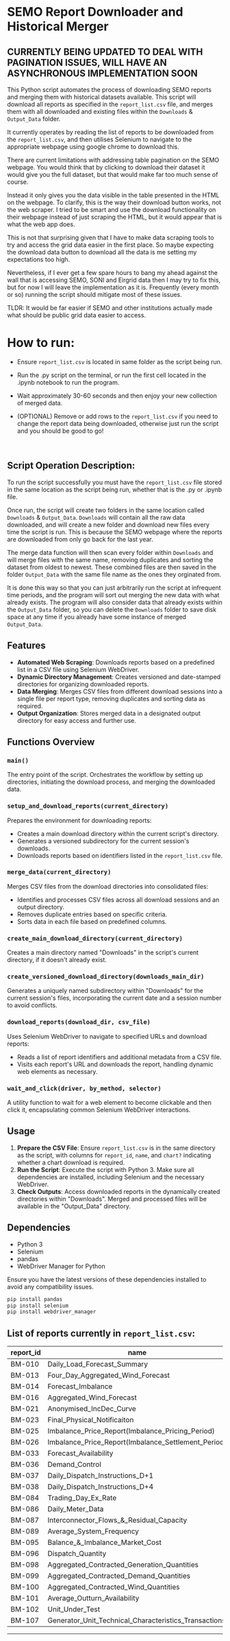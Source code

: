 # SEMO Report Downloader and Historical Merger

## **CURRENTLY BEING UPDATED TO DEAL WITH PAGINATION ISSUES, WILL HAVE AN ASYNCHRONOUS IMPLEMENTATION SOON**

This Python script automates the process of downloading SEMO reports and merging them with historical datasets available. This script will download all reports as specified in the `report_list.csv` file, and merges them with all downloaded and existing files within the `Downloads` & `Output_Data` folder.

It currently operates by reading the list of reports to be downloaded from the `report_list.csv`, and then utilises Selenium to navigate to the appropriate webpage using google chrome to download this. 

There are current limitations with addressing table pagination on the SEMO webpage. You would think that by clicking to download their dataset it would give you the full dataset, but that would make far too much sense of course. 

Instead it only gives you the data visible in the table presented in the HTML on the webpage. To clarify, this is the way their download button works, not the web scraper. I tried to be smart and use the download functionality on their webpage instead of just scraping the HTML, but it would appear that is what the web app does.

This is not that surprising given that I have to make data scraping tools to try and access the grid data easier in the first place. So maybe expecting the download data button to download all the data is me setting my expectations too high. 

Nevertheless, if I ever get a few spare hours to bang my ahead against the wall that is accessing SEMO, SONI and Eirgrid data then I may try to fix this, but for now I will leave the implementation as it is. Frequently (every month or so) running the script should mitigate most of these issues.

TLDR: It would be far easier if SEMO and other institutions actually made what should be public grid data easier to access.

# **How to run:**
- Ensure `report_list.csv` is located in same folder as the script being run.
- Run the .py script on the terminal, or run the first cell located in the .ipynb notebook to run the program.
- Wait approximately 30-60 seconds and then enjoy your new collection of merged data.

- (OPTIONAL) Remove or add rows to the `report_list.csv` if you need to change the report data being downloaded, otherwise just run the script and you should be good to go!
<br>

## Script Operation Description:

To run the script successfully you must have the `report_list.csv` file stored in the same location as the script being run, whether that is the .py or .ipynb file. 

Once run, the script will create two folders in the same location called `Downloads` & `Output_Data`. `Downloads` will contain all the raw data downloaded, and will create a new folder and download new files every time the script is run. This is because the SEMO webpage where the reports are downloaded from only go back for the last year. 

The merge data function will then scan every folder within `Downloads` and will merge files with the same name, removing duplicates and sorting the dataset from oldest to newest. These combined files are then saved in the folder `Output_Data` with the same file name as the ones they orginated from. 

It is done this way so that you can just arbitrarily run the script at infrequent time periods, and the program will sort out merging the new data with what already exists. The program will also consider data that already exists within the `Output_Data` folder, so you can delete the `Downloads` folder to save disk space at any time if you already have some instance of merged `Output_Data`.
<br>

## Features

- **Automated Web Scraping**: Downloads reports based on a predefined list in a CSV file using Selenium WebDriver.
- **Dynamic Directory Management**: Creates versioned and date-stamped directories for organizing downloaded reports.
- **Data Merging**: Merges CSV files from different download sessions into a single file per report type, removing duplicates and sorting data as required.
- **Output Organization**: Stores merged data in a designated output directory for easy access and further use.

## Functions Overview

### `main()`
The entry point of the script. Orchestrates the workflow by setting up directories, initiating the download process, and merging the downloaded data.

### `setup_and_download_reports(current_directory)`
Prepares the environment for downloading reports:
- Creates a main download directory within the current script's directory.
- Generates a versioned subdirectory for the current session's downloads.
- Downloads reports based on identifiers listed in the `report_list.csv` file.

### `merge_data(current_directory)`
Merges CSV files from the download directories into consolidated files:
- Identifies and processes CSV files across all download sessions and an output directory.
- Removes duplicate entries based on specific criteria.
- Sorts data in each file based on predefined columns.

### `create_main_download_directory(current_directory)`
Creates a main directory named "Downloads" in the script's current directory, if it doesn't already exist.

### `create_versioned_download_directory(downloads_main_dir)`
Generates a uniquely named subdirectory within "Downloads" for the current session's files, incorporating the current date and a session number to avoid conflicts.

### `download_reports(download_dir, csv_file)`
Uses Selenium WebDriver to navigate to specified URLs and download reports:
- Reads a list of report identifiers and additional metadata from a CSV file.
- Visits each report's URL and downloads the report, handling dynamic web elements as necessary.

### `wait_and_click(driver, by_method, selector)`
A utility function to wait for a web element to become clickable and then click it, encapsulating common Selenium WebDriver interactions.

## Usage

1. **Prepare the CSV File**: Ensure `report_list.csv` is in the same directory as the script, with columns for `report_id`, `name`, and `chart?` indicating whether a chart download is required.
2. **Run the Script**: Execute the script with Python 3. Make sure all dependencies are installed, including Selenium and the necessary WebDriver.
3. **Check Outputs**: Access downloaded reports in the dynamically created directories within "Downloads". Merged and processed files will be available in the "Output_Data" directory.

## Dependencies

- Python 3
- Selenium
- pandas
- WebDriver Manager for Python

Ensure you have the latest versions of these dependencies installed to avoid any compatibility issues.

```python
pip install pandas
pip install selenium
pip install webdriver_manager
```

## List of reports currently in `report_list.csv`:

| report_id | name                                                   |
|-----------|--------------------------------------------------------|
| BM-010    | Daily_Load_Forecast_Summary                            |
| BM-013    | Four_Day_Aggregated_Wind_Forecast                      |
| BM-014    | Forecast_Imbalance                                     |
| BM-016    | Aggregated_Wind_Forecast                               |
| BM-021    | Anonymised_IncDec_Curve                                |
| BM-023    | Final_Physical_Notificaiton                            |
| BM-025    | Imbalance_Price_Report(Imbalance_Pricing_Period)       |
| BM-026    | Imbalance_Price_Report(Imbalance_Settlement_Period)    |
| BM-033    | Forecast_Availability                                  |
| BM-036    | Demand_Control                                         |
| BM-037    | Daily_Dispatch_Instructions_D+1                        |
| BM-038    | Daily_Dispatch_Instructions_D+4                        |
| BM-084    | Trading_Day_Ex_Rate                                    |
| BM-086    | Daily_Meter_Data                                       |
| BM-087    | Interconnector_Flows_&_Residual_Capacity               |
| BM-089    | Average_System_Frequency                               |
| BM-095    | Balance_&_Imbalance_Market_Cost                        |
| BM-096    | Dispatch_Quantity                                      |
| BM-098    | Aggregated_Contracted_Generation_Quantities            |
| BM-099    | Aggregated_Contracted_Demand_Quantities                |
| BM-100    | Aggregated_Contracted_Wind_Quantities                  |
| BM-101    | Average_Outturn_Availability                           |
| BM-102    | Unit_Under_Test                                        |
| BM-107    | Generator_Unit_Technical_Characteristics_Transactions  |
---
